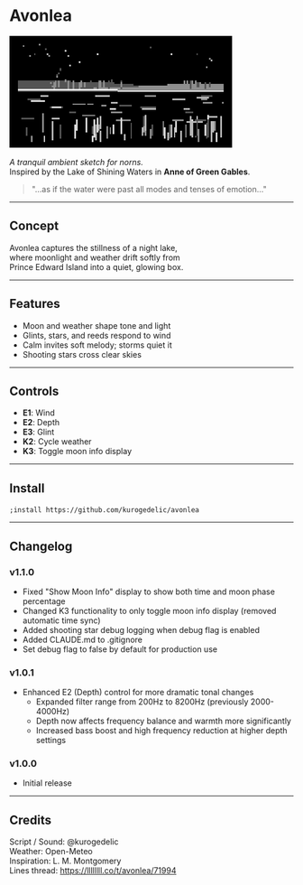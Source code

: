 # Avonlea

![cover](cover.png)

_A tranquil ambient sketch for norns._  
Inspired by the Lake of Shining Waters in **Anne of Green Gables**.

> "...as if the water were past all modes and tenses of emotion..."

---

## Concept

Avonlea captures the stillness of a night lake,  
where moonlight and weather drift softly from  
Prince Edward Island into a quiet, glowing box.

---

## Features

- Moon and weather shape tone and light
- Glints, stars, and reeds respond to wind
- Calm invites soft melody; storms quiet it
- Shooting stars cross clear skies

---

## Controls

- **E1**: Wind
- **E2**: Depth
- **E3**: Glint
- **K2**: Cycle weather
- **K3**: Toggle moon info display

---

## Install

```
;install https://github.com/kurogedelic/avonlea
```

---

## Changelog

### v1.1.0
- Fixed "Show Moon Info" display to show both time and moon phase percentage
- Changed K3 functionality to only toggle moon info display (removed automatic time sync)
- Added shooting star debug logging when debug flag is enabled
- Added CLAUDE.md to .gitignore
- Set debug flag to false by default for production use

### v1.0.1
- Enhanced E2 (Depth) control for more dramatic tonal changes
  - Expanded filter range from 200Hz to 8200Hz (previously 2000-4000Hz)
  - Depth now affects frequency balance and warmth more significantly
  - Increased bass boost and high frequency reduction at higher depth settings

### v1.0.0
- Initial release

---

## Credits

Script / Sound: @kurogedelic  
Weather: Open-Meteo  
Inspiration: L. M. Montgomery  
Lines thread: https://llllllll.co/t/avonlea/71994
